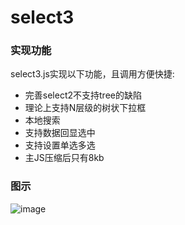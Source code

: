# select3
### 实现功能
select3.js实现以下功能，且调用方便快捷:

- 完善select2不支持tree的缺陷
- 理论上支持N层级的树状下拉框
- 本地搜索
- 支持数据回显选中
- 支持设置单选多选
- 主JS压缩后只有8kb

### 图示
![image](https://github.com/jay763190097/select3/blob/master/QQ截图20170608163325.png)
